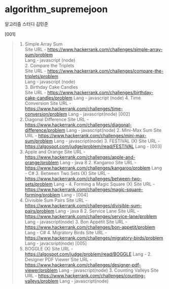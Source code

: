 # algorithm_supremejoon
알고리즘 스터디 김민준

[001]
>    1. Simple Array Sum <br/>
        Site URL - https://www.hackerrank.com/challenges/simple-array-sum/problem <br/>
        Lang     - javascript (node) <br/>
    2. Compare the Triplets <br/>
        Site URL - https://www.hackerrank.com/challenges/compare-the-triplets/problem <br/>
        Lang     - javascript (node) <br/>
    3. Birthday Cake Candles <br/>
        Site URL - https://www.hackerrank.com/challenges/birthday-cake-candles/problem
        Lang     - javascript (node)
    4. Time Conversion 
        Site URL - https://www.hackerrank.com/challenges/time-conversion/problem
        Lang     - javascript(node)
[002]
>    1. Diagonal Difference
        Site URL - https://www.hackerrank.com/challenges/diagonal-difference/problem
        Lang     - javascript(node)
    2. Mini-Max Sum
        Site URL - https://www.hackerrank.com/challenges/mini-max-sum/problem
        Lang     - javascript(node)
    3. FESTIVAL (X)
        Site URL - https://algospot.com/judge/problem/read/FESTIVAL
        Lang     - 
[003]
>    1. Apple and Orange
        Site URL - https://www.hackerrank.com/challenges/apple-and-orange/problem
        Lang     - java 8
    2. Kangaroo
        Site URL - https://www.hackerrank.com/challenges/kangaroo/problem
        Lang     - C#
    3.  Between Two Sets (X)
        Site URL - https://www.hackerrank.com/challenges/between-two-sets/problem
        Lang     - 
    4. Forming a Magic Square (X)
        Site URL - https://www.hackerrank.com/challenges/magic-square-forming/problem
        Lang     - 
[004]
>    1. Divisible Sum Pairs
        Site URL - https://www.hackerrank.com/challenges/divisible-sum-pairs/problem
        Lang     - java 8
    2. Service Lane
        Site URL - https://www.hackerrank.com/challenges/service-lane/problem
        Lang     - javascript(node)
    3. Bon Appétit
        Site URL - https://www.hackerrank.com/challenges/bon-appetit/problem
        Lang     - C#
    4. Migratory Birds
        Site URL - https://www.hackerrank.com/challenges/migratory-birds/problem
        Lang     - javacsript(node)
[005]
>    1. BOGGLE (X)
        Site URL - https://algospot.com/judge/problem/read/BOGGLE
        Lang     - 
    2. Designer PDF Viewer
        Site URL - https://www.hackerrank.com/challenges/designer-pdf-viewer/problem
        Lang     - javascript(node)
    3. Counting Valleys
        Site URL - https://www.hackerrank.com/challenges/counting-valleys/problem
        Lang     - javascript(node)